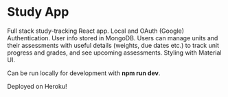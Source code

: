 # Study App
Full stack study-tracking React app. Local and OAuth (Google) Authentication. User info stored in MongoDB. Users can manage units and their assessments with useful details (weights, due dates etc.) to track unit progress and grades, and see upcoming assessments. Styling with Material UI.

Can be run locally for development with **npm run dev**. 

Deployed on Heroku!

